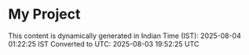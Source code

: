 # My Project

This content is dynamically generated in Indian Time (IST): 2025-08-04 01:22:25 IST
Converted to UTC: 2025-08-03 19:52:25 UTC
